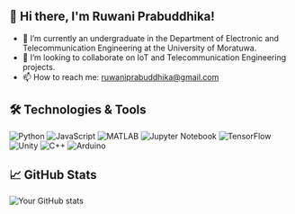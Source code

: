 ## 👋 Hi there, I'm Ruwani Prabuddhika!


- 🌱 I’m currently an undergraduate in the Department of Electronic and Telecommunication Engineering at the University of Moratuwa.
- 👯 I’m looking to collaborate on IoT and Telecommunication Engineering projects.
- 📫 How to reach me: ruwaniprabuddhika@gmail.com


## 🛠️ Technologies & Tools
![Python](https://img.shields.io/badge/-Python-3776AB?style=flat-square&logo=python&logoColor=white)
![JavaScript](https://img.shields.io/badge/-JavaScript-F7DF1E?style=flat-square&logo=javascript&logoColor=black)
![MATLAB](https://img.shields.io/badge/-MATLAB-0076A8?style=flat-square&logo=mathworks&logoColor=white)
![Jupyter Notebook](https://img.shields.io/badge/-Jupyter%20Notebook-F37626?style=flat-square&logo=jupyter&logoColor=white)
![TensorFlow](https://img.shields.io/badge/-TensorFlow-FF6F00?style=flat-square&logo=tensorflow&logoColor=white)
![Unity](https://img.shields.io/badge/-Unity-000000?style=flat-square&logo=unity&logoColor=white)
![C++](https://img.shields.io/badge/-C++-00599C?style=flat-square&logo=c%2B%2B&logoColor=white)
![Arduino](https://img.shields.io/badge/-Arduino-00979D?style=flat-square&logo=arduino&logoColor=white)

## 📈 GitHub Stats
![Your GitHub stats](https://github-readme-stats.vercel.app/api?username=PRABUDDHIKAMWR&show_icons=true)
